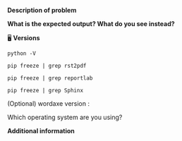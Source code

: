 <!--- Provide a general summary of the issue in the Title above -->

**Description of problem**
<!-- What steps will reproduce the problem? -->
<!-- Provide a detailed description of the change or addition you are proposing -->
<!-- If it is a feature request what problem is it solving-->

<!-- What have you already tried in order to try and solve the problem? -->


**What is the expected output? What do you see instead?**


🖥 **Versions**
<!-- Please paste the output of following commands -->

<!--Which python version are you using?-->
`python -V`

`pip freeze | grep rst2pdf`

`pip freeze | grep reportlab`

<!--- (Optional) If you are using Sphinx, please paste output of this too.-->
`pip freeze | grep Sphinx`

<!--- (Optional) If you are using wordaxe, please write the version of it below:.-->
(Optional) wordaxe version :

Which operating system are you using?

**Additional information**
<!-- Please provide further information about the issure/feature request -->
<!--- If this is a feature request, why is this change important to you? -->
<!--- How can it benefit other users? -->

